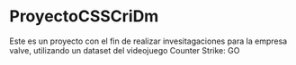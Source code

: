 # ProyectoCSSCriDm
Este es un proyecto con el fin de realizar invesitagaciones para la empresa valve, utilizando un dataset del videojuego Counter Strike: GO
